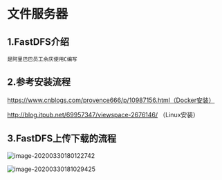 # 文件服务器

## 1.FastDFS介绍

~~~
是阿里巴巴员工余庆使用C编写
~~~

## 2.参考安装流程

https://www.cnblogs.com/provence666/p/10987156.html（Docker安装）

http://blog.itpub.net/69957347/viewspace-2676146/ （Linux安装）



## 3.FastDFS上传下载的流程

![image-20200330180122742](C:\Users\Dehan.Gao\AppData\Roaming\Typora\typora-user-images\image-20200330180122742.png)



![image-20200330181029425](C:\Users\Dehan.Gao\AppData\Roaming\Typora\typora-user-images\image-20200330181029425.png)



